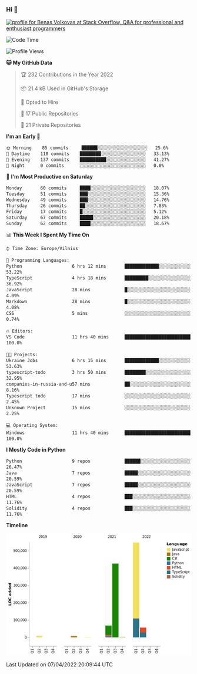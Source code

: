 ### Hi 👋
<a href="https://stackoverflow.com/users/14954249/benas-volkovas"><img src="https://stackoverflow.com/users/flair/14954249.png?theme=dark" width="208" height="58" alt="profile for Benas Volkovas at Stack Overflow, Q&amp;A for professional and enthusiast programmers" title="profile for Benas Volkovas at Stack Overflow, Q&amp;A for professional and enthusiast programmers"></a>

<!--START_SECTION:waka-->
![Code Time](http://img.shields.io/badge/Code%20Time-648%20hrs%2032%20mins-blue)

![Profile Views](http://img.shields.io/badge/Profile%20Views-3-blue)

**🐱 My GitHub Data** 

> 🏆 232 Contributions in the Year 2022
 > 
> 📦 21.4 kB Used in GitHub's Storage 
 > 
> 💼 Opted to Hire
 > 
> 📜 17 Public Repositories 
 > 
> 🔑 21 Private Repositories  
 > 
**I'm an Early 🐤** 

```text
🌞 Morning    85 commits     ██████░░░░░░░░░░░░░░░░░░░   25.6% 
🌆 Daytime    110 commits    ████████░░░░░░░░░░░░░░░░░   33.13% 
🌃 Evening    137 commits    ██████████░░░░░░░░░░░░░░░   41.27% 
🌙 Night      0 commits      ░░░░░░░░░░░░░░░░░░░░░░░░░   0.0%

```
📅 **I'm Most Productive on Saturday** 

```text
Monday       60 commits     ████░░░░░░░░░░░░░░░░░░░░░   18.07% 
Tuesday      51 commits     ███░░░░░░░░░░░░░░░░░░░░░░   15.36% 
Wednesday    49 commits     ███░░░░░░░░░░░░░░░░░░░░░░   14.76% 
Thursday     26 commits     ██░░░░░░░░░░░░░░░░░░░░░░░   7.83% 
Friday       17 commits     █░░░░░░░░░░░░░░░░░░░░░░░░   5.12% 
Saturday     67 commits     █████░░░░░░░░░░░░░░░░░░░░   20.18% 
Sunday       62 commits     ████░░░░░░░░░░░░░░░░░░░░░   18.67%

```


📊 **This Week I Spent My Time On** 

```text
⌚︎ Time Zone: Europe/Vilnius

💬 Programming Languages: 
Python                   6 hrs 12 mins       █████████████░░░░░░░░░░░░   53.22% 
TypeScript               4 hrs 18 mins       █████████░░░░░░░░░░░░░░░░   36.92% 
JavaScript               28 mins             █░░░░░░░░░░░░░░░░░░░░░░░░   4.09% 
Markdown                 28 mins             █░░░░░░░░░░░░░░░░░░░░░░░░   4.08% 
CSS                      5 mins              ░░░░░░░░░░░░░░░░░░░░░░░░░   0.74%

🔥 Editors: 
VS Code                  11 hrs 40 mins      █████████████████████████   100.0%

🐱‍💻 Projects: 
Ukraine Jobs             6 hrs 15 mins       █████████████░░░░░░░░░░░░   53.63% 
typescript-todo          3 hrs 50 mins       ████████░░░░░░░░░░░░░░░░░   32.95% 
companies-in-russia-and-u57 mins             ██░░░░░░░░░░░░░░░░░░░░░░░   8.16% 
Typescript todo          17 mins             ░░░░░░░░░░░░░░░░░░░░░░░░░   2.45% 
Unknown Project          15 mins             ░░░░░░░░░░░░░░░░░░░░░░░░░   2.25%

💻 Operating System: 
Windows                  11 hrs 40 mins      █████████████████████████   100.0%

```

**I Mostly Code in Python** 

```text
Python                   9 repos             ██████░░░░░░░░░░░░░░░░░░░   26.47% 
Java                     7 repos             █████░░░░░░░░░░░░░░░░░░░░   20.59% 
JavaScript               7 repos             █████░░░░░░░░░░░░░░░░░░░░   20.59% 
HTML                     4 repos             ███░░░░░░░░░░░░░░░░░░░░░░   11.76% 
Solidity                 4 repos             ███░░░░░░░░░░░░░░░░░░░░░░   11.76%

```


**Timeline**

![Chart not found](https://raw.githubusercontent.com/BenasVolkovas/BenasVolkovas/main/charts/bar_graph.png) 


 Last Updated on 07/04/2022 20:09:44 UTC
<!--END_SECTION:waka-->
